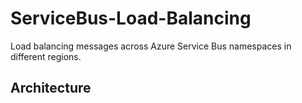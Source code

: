 # ServiceBus-Load-Balancing
Load balancing messages across Azure Service Bus namespaces in different regions.

## Architecture

[](!/images/s1.png)